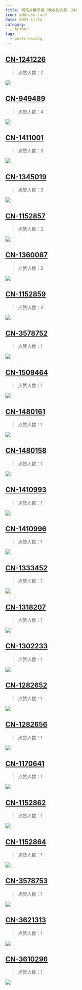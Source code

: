```yaml
---
title: 明信片展示墙（我收到的赞：24）
icon: address-card
date: 2023-11-14
category:
  - Arthur
tag:
  - postcrossing
---
```


## [CN-1241226](https://www.postcrossing.com/postcards/CN-1241226)
>点赞人数：7

![](https://s3.amazonaws.com/static2.postcrossing.com/postcard/medium/b23f5bb79a266ae4b0a9b7fe47983a1b.jpg) 
 ## [CN-949489](https://www.postcrossing.com/postcards/CN-949489)
>点赞人数：4

![](https://s3.amazonaws.com/static2.postcrossing.com/postcard/medium/023065f841be8fc2ef00308ae793a107.jpg) 
 ## [CN-1411001](https://www.postcrossing.com/postcards/CN-1411001)
>点赞人数：3

![](https://s3.amazonaws.com/static2.postcrossing.com/postcard/medium/869460af40add2292917a00565e9d693.jpg) 
 ## [CN-1345019](https://www.postcrossing.com/postcards/CN-1345019)
>点赞人数：3

![](https://s3.amazonaws.com/static2.postcrossing.com/postcard/medium/12eb4e76d57d8e3cf67c97b6c0007aa1.jpg) 
 ## [CN-1152857](https://www.postcrossing.com/postcards/CN-1152857)
>点赞人数：3

![](https://s3.amazonaws.com/static2.postcrossing.com/postcard/medium/6e4756e769b039889c5a89cef233a167.jpg) 
 ## [CN-1360087](https://www.postcrossing.com/postcards/CN-1360087)
>点赞人数：2

![](https://s3.amazonaws.com/static2.postcrossing.com/postcard/medium/571d90dafdd3975ab4a4a15f56474e58.jpg) 
 ## [CN-1152859](https://www.postcrossing.com/postcards/CN-1152859)
>点赞人数：2

![](https://s3.amazonaws.com/static2.postcrossing.com/postcard/medium/199982bb7e20c17298d3c15a1dcc8051.jpg) 
 ## [CN-3578752](https://www.postcrossing.com/postcards/CN-3578752)
>点赞人数：1

![](https://s3.amazonaws.com/static2.postcrossing.com/postcard/medium/qj9bpbnv88jzskujd240srf7ojtt6atm.jpg) 
 ## [CN-1509464](https://www.postcrossing.com/postcards/CN-1509464)
>点赞人数：1

![](https://s3.amazonaws.com/static2.postcrossing.com/postcard/medium/2b99f06a551404ccc649291f5ebbbd27.jpg) 
 ## [CN-1480161](https://www.postcrossing.com/postcards/CN-1480161)
>点赞人数：1

![](https://s3.amazonaws.com/static2.postcrossing.com/postcard/medium/2e6fd0ad2d4fe9b12fba48320589c819.jpg) 
 ## [CN-1480158](https://www.postcrossing.com/postcards/CN-1480158)
>点赞人数：1

![](https://s3.amazonaws.com/static2.postcrossing.com/postcard/medium/dc03f1af18ef4d10d59648891b82a8d3.jpg) 
 ## [CN-1410993](https://www.postcrossing.com/postcards/CN-1410993)
>点赞人数：1

![](https://s3.amazonaws.com/static2.postcrossing.com/postcard/medium/84a82eca7cc181df54e65265ccb47771.jpg) 
 ## [CN-1410996](https://www.postcrossing.com/postcards/CN-1410996)
>点赞人数：1

![](https://s3.amazonaws.com/static2.postcrossing.com/postcard/medium/6d622a4a49783ff352aea9bdb49992b5.jpg) 
 ## [CN-1333452](https://www.postcrossing.com/postcards/CN-1333452)
>点赞人数：1

![](https://s3.amazonaws.com/static2.postcrossing.com/postcard/medium/2ab07266398d1b503cb21df76556e0f8.jpg) 
 ## [CN-1318207](https://www.postcrossing.com/postcards/CN-1318207)
>点赞人数：1

![](https://s3.amazonaws.com/static2.postcrossing.com/postcard/medium/f6a5fca4cedc75d9a9fa3224311b3fce.jpg) 
 ## [CN-1302233](https://www.postcrossing.com/postcards/CN-1302233)
>点赞人数：1

![](https://s3.amazonaws.com/static2.postcrossing.com/postcard/medium/7ba2448ba687920f15db8667c088dc2f.jpg) 
 ## [CN-1282652](https://www.postcrossing.com/postcards/CN-1282652)
>点赞人数：1

![](https://s3.amazonaws.com/static2.postcrossing.com/postcard/medium/c8aeeadb907773e90ad2b17b509604db.jpg) 
 ## [CN-1282656](https://www.postcrossing.com/postcards/CN-1282656)
>点赞人数：1

![](https://s3.amazonaws.com/static2.postcrossing.com/postcard/medium/7c25c5df87d9ceae35563a8aa99bd6ba.jpg) 
 ## [CN-1170641](https://www.postcrossing.com/postcards/CN-1170641)
>点赞人数：1

![](https://s3.amazonaws.com/static2.postcrossing.com/postcard/medium/0da3add01dfb4e47f788478419aee3af.jpg) 
 ## [CN-1152862](https://www.postcrossing.com/postcards/CN-1152862)
>点赞人数：1

![](https://s3.amazonaws.com/static2.postcrossing.com/postcard/medium/9b5a2768220eb28163645fbe35e6b079.jpg) 
 ## [CN-1152864](https://www.postcrossing.com/postcards/CN-1152864)
>点赞人数：1

![](https://s3.amazonaws.com/static2.postcrossing.com/postcard/medium/c709974037cd3ec3380edd88bb2e99f4.jpg) 
 ## [CN-3578753](https://www.postcrossing.com/postcards/CN-3578753)
>点赞人数：1

![](https://s3.amazonaws.com/static2.postcrossing.com/postcard/medium/yoj61d8x1s9puup4jkncrgvtsttbq6k4.jpg) 
 ## [CN-3621313](https://www.postcrossing.com/postcards/CN-3621313)
>点赞人数：1

![](https://s3.amazonaws.com/static2.postcrossing.com/postcard/medium/i09vi7tqj1k2rvmxe9sjpyvd07xzdhjg.jpg) 
 ## [CN-3610296](https://www.postcrossing.com/postcards/CN-3610296)
>点赞人数：1

![](https://s3.amazonaws.com/static2.postcrossing.com/postcard/medium/q5b1fs1vykcx3gohtopg9a9s1nva9xa4.jpg) 
 